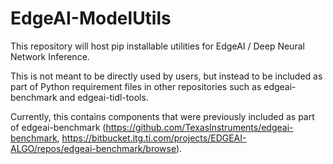 # EdgeAI-ModelUtils

This repository will host pip installable utilities for EdgeAI / Deep Neural Network Inference.  

This is not meant to be directly used by users, but instead to be included as part of Python requirement files in other repositories such as edgeai-benchmark and edgeai-tidl-tools.

Currently, this contains components that were previously included as part of edgeai-benchmark (https://github.com/TexasInstruments/edgeai-benchmark, https://bitbucket.itg.ti.com/projects/EDGEAI-ALGO/repos/edgeai-benchmark/browse).  
